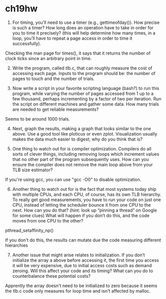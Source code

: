 # ch19hw

1. For timing, you’ll need to use a timer (e.g., gettimeofday()). How precise is such a timer? How long does an operation have to take in order for you to time it precisely? (this will help determine how many times, in a loop, you’ll have to repeat a page access in order to time it successfully).

Checking the man page for times(), it says that it returns the number of clock ticks since an arbitrary point in time.

2. Write the program, called tlb.c, that can roughly measure the cost of accessing each page. Inputs to the program should be: the number of pages to touch and the number of trials.

3. Now write a script in your favorite scripting language (bash?) to run this program, while varying the number of pages accessed from 1 up to a few thousand, perhaps incrementing by a factor of two per iteration. Run the script on different machines and gather some data. How many trials are needed to get reliable measurements?

Seems to be around 1000 trials.

4. Next, graph the results, making a graph that looks similar to the one above. Use a good tool like ploticus or even zplot. Visualization usually makes the data much easier to digest; why do you think that is?

5. One thing to watch out for is compiler optimization. Compilers do all sorts of clever things, including removing loops which increment values that no other part of the program subsequently uses. How can you ensure the compiler does not remove the main loop above from your TLB size estimator?

If you're using gcc, you can use "gcc -O0" to disable optimization.

6. Another thing to watch out for is the fact that most systems today ship with multiple CPUs, and each CPU, of course, has its own TLB hierarchy. To really get good measurements, you have to run your code on just one CPU, instead of letting the scheduler bounce it from one CPU to the next. How can you do that? (hint: look up “pinning a thread” on Google for some clues) What will happen if you don’t do this, and the code moves from one CPU to the other?

pthread_setaffinity_np()

If you don't do this, the results can mutate due the code measuring different hierarchies

7. Another issue that might arise relates to initialization. If you don’t initialize the array a above before accessing it, the first time you access it will be very expensive, due to initial access costs such as demand zeroing. Will this affect your code and its timing? What can you do to counterbalance these potential costs?

Apprently the array doesn't need to be initialized to zero because it seems the tlb.c code only measures for loop time and isn't affected by malloc.
